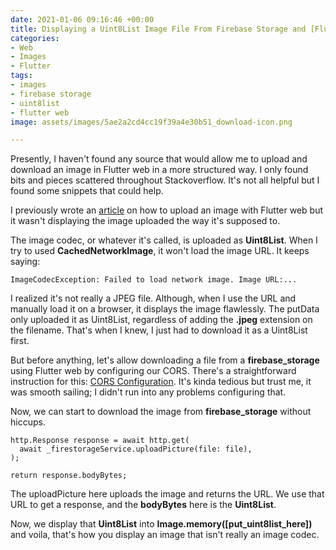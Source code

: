 ```yaml
---
date: 2021-01-06 09:16:46 +00:00
title: Displaying a Uint8List Image File From Firebase Storage and [Flutter Web] 2021
categories:
- Web
- Images
- Flutter
tags:
- images
- firebase storage
- uint8list
- flutter web
image: assets/images/5ae2a2cd4cc19f39a4e30b51_download-icon.png

---
```

Presently, I haven't found any source that would allow me to upload and download an image in Flutter web in a more structured way. I only found bits and pieces scattered throughout Stackoverflow. It's not all helpful but I found some snippets that could help.

I previously wrote an [article](https://fluttergeek.com/blog/flutter-web-uploading-an-image-using-firebase-storage/ "Flutter Web Uploading An Image Using Firebase Storage") on how to upload an image with Flutter web but it wasn't displaying the image uploaded the way it's supposed to.

The image codec, or whatever it's called, is uploaded as **Uint8List**. When I try to used **CachedNetworkImage**, it won't load the image URL. It keeps saying:

    ImageCodecException: Failed to load network image. Image URL:...

I realized it's not really a JPEG file. Although, when I use the URL and manually load it on a browser, it displays the image flawlessly. The putData only uploaded it as Uint8List, regardless of adding the **.jpeg** extension on the filename. That's when I knew, I just had to download it as a Uint8List first.

But before anything, let's allow downloading a file from a **firebase_storage** using Flutter web by configuring our CORS. There's a straightforward instruction for this: [CORS Configuration](https://firebase.google.com/docs/storage/web/download-files "CORS Configuration"). It's kinda tedious but trust me, it was smooth sailing; I didn't run into any problems configuring that. 

Now, we can start to download the image from **firebase_storage** without hiccups.

    http.Response response = await http.get(
      await _firestorageService.uploadPicture(file: file),
    );
    
    return response.bodyBytes;

The uploadPicture here uploads the image and returns the URL. We use that URL to get a response, and the **bodyBytes** here is the **Uint8List**.

Now, we display that **Uint8List** into **Image.memory(\[put_uint8list_here\])** and voila, that's how you display an image that isn't really an image codec.